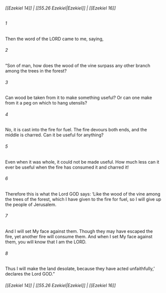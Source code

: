
###### [[Ezekiel 14]] | [[55.26 Ezekiel|Ezekiel]] | [[Ezekiel 16]]

###### 1
Then the word of the LORD came to me, saying,
###### 2
“Son of man, how does the wood of the vine surpass any other branch among the trees in the forest?
###### 3
Can wood be taken from it to make something useful? Or can one make from it a peg on which to hang utensils?
###### 4
No, it is cast into the fire for fuel. The fire devours both ends, and the middle is charred. Can it be useful for anything?
###### 5
Even when it was whole, it could not be made useful. How much less can it ever be useful when the fire has consumed it and charred it!
###### 6
Therefore this is what the Lord GOD says: ‘Like the wood of the vine among the trees of the forest, which I have given to the fire for fuel, so I will give up the people of Jerusalem.
###### 7
And I will set My face against them. Though they may have escaped the fire, yet another fire will consume them. And when I set My face against them, you will know that I am the LORD.
###### 8
Thus I will make the land desolate, because they have acted unfaithfully,’ declares the Lord GOD.”

###### [[Ezekiel 14]] | [[55.26 Ezekiel|Ezekiel]] | [[Ezekiel 16]]
